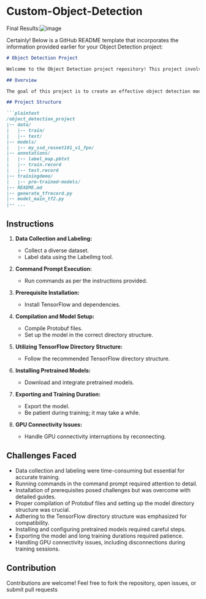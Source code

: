 



# Custom-Object-Detection
Final Results:![image](https://github.com/ashfaq-khan14/Custom-Object-Detection/assets/120010803/4d025bbe-503c-4537-be93-b590212a3455)









Certainly! Below is a GitHub README template that incorporates the information provided earlier for your Object Detection project:

```markdown
# Object Detection Project

Welcome to the Object Detection project repository! This project involves training a TensorFlow model for object detection. Here's a guide to help you navigate through the project.

## Overview

The goal of this project is to create an effective object detection model using TensorFlow. The process involves collecting and labeling data, setting up the model, and addressing various challenges along the way.

## Project Structure

```plaintext
/object_detection_project
|-- data/
|   |-- train/
|   |-- test/
|-- models/
|   |-- my_ssd_resnet101_v1_fpn/
|-- annotations/
|   |-- label_map.pbtxt
|   |-- train.record
|   |-- test.record
|-- trainingdemo/
|   |-- pre-trained-models/
|-- README.md
|-- generate_tfrecord.py
|-- model_main_tf2.py
|-- ...
```

## Instructions

1. **Data Collection and Labeling:**
   - Collect a diverse dataset.
   - Label data using the LabelImg tool.

2. **Command Prompt Execution:**
   - Run commands as per the instructions provided.

3. **Prerequisite Installation:**
   - Install TensorFlow and dependencies.

4. **Compilation and Model Setup:**
   - Compile Protobuf files.
   - Set up the model in the correct directory structure.

5. **Utilizing TensorFlow Directory Structure:**
   - Follow the recommended TensorFlow directory structure.

6. **Installing Pretrained Models:**
   - Download and integrate pretrained models.

7. **Exporting and Training Duration:**
   - Export the model.
   - Be patient during training; it may take a while.

8. **GPU Connectivity Issues:**
   - Handle GPU connectivity interruptions by reconnecting.

## Challenges Faced

- Data collection and labeling were time-consuming but essential for accurate training.
- Running commands in the command prompt required attention to detail.
- Installation of prerequisites posed challenges but was overcome with detailed guides.
- Proper compilation of Protobuf files and setting up the model directory structure was crucial.
- Adhering to the TensorFlow directory structure was emphasized for compatibility.
- Installing and configuring pretrained models required careful steps.
- Exporting the model and long training durations required patience.
- Handling GPU connectivity issues, including disconnections during training sessions.

## Contribution

Contributions are welcome! Feel free to fork the repository, open issues, or submit pull requests
